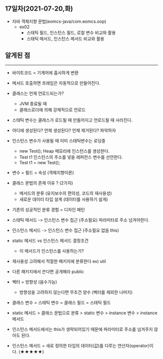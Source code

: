 ## 17일차(2021-07-20,화)

- 자바 객체지향 문법(eomcs-java/com.eomcs.oop)
  - ex02
    - 스태틱 필드, 인스턴스 필드, 로컬 변수 비교와 활용
    - 스태틱 메서드, 인스턴스 메서드 비교와 활용

## 알게된 점

---

- 바이트코드 = 기계어에 흡사하게 변환
- 메서드 호출하면 프레임은 자동적으로 만들어진다.
- 클래스는 언제 언로드되는가?

  - JVM 종료될 때
  - 클래스로더에 의해 강제적으로 언로드

- 스태틱 변수는 클래스가 로드될 때 만들어지고 언로드될 때 사라진다.
- 어디에 생성된다? 언제 생성된다? 언제 제거된다? 파악하자
- 인스턴스 변수가 사용될 때 이미 스태틱변수는 로딩중

  - new Test(); Heap 메모리에 인스턴스를 생성한다.
  - Test t1 인스턴스의 주소를 넣을 레퍼런스 변수를 선언한다.
  - Test t1 = new Test();

- 변수 = 필드 = 속성 (객체지향이론)
- 클래스 문법의 존재 이유 ? (2가지)

  - 메서드의 분류 (유지보수의 편의성, 코드의 재사용성)
  - 새로운 데이터 타입 설계 (데이터를 사용하기 쉽게)

- 기존의 성공적인 분류 경험 = 디자인 패턴

- 스태틱 메서드 -> 인스턴스 변수 접근 (주소필요) 파라미터로 주소 넘겨야한다.
- 인스턴스 메서드 -> 인스턴스 변수 접근 (주소필요 없음 this)

- static 메서드 vs 인스턴스 메서드 결정조건

  - 이 메서드가 인스턴스를 사용하는가?

- 재사용성 고려해서 적절한 패키지에 분류한다 ex) util
- 다른 패키지에서 쓴다면 공개해라 public

- 벡터 = 방향성 (음수가능)

  - 방향성을 고려하지 않는다면 무조건 양수 (벡터를 제외한 나머지)

- 클래스 변수 = 스태틱 변수 = 클래스 필드 = 스태틱 필드
- static 메서드 > 클래스 문법으로 분류 > static 변수 > instance 변수 > instance 메서드
- 인스턴스 메서드에서는 this가 생략되어있기 때문에 파라미터로 주소를 넘겨주지 않아도 된다.
- 인스턴스 메서드 = 새로 정의한 타입의 데이터(값)를 다루는 연산자(operator)이다. (★★★★★)
